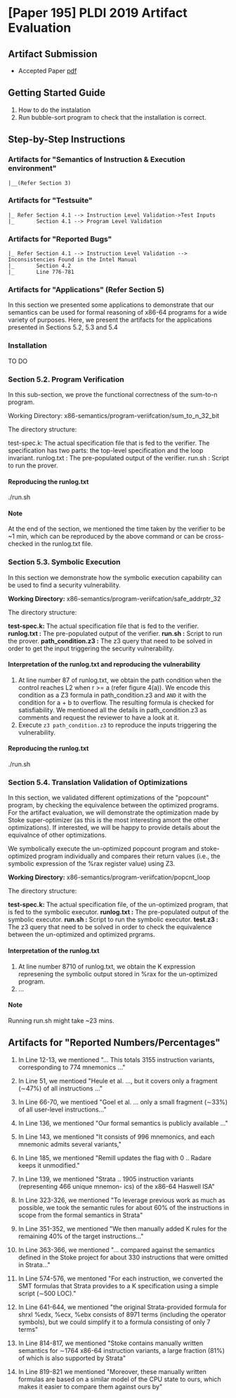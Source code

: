 # [Paper 195] PLDI 2019 Artifact Evaluation


## Artifact Submission
- Accepted Paper [pdf](https://github.com/sdasgup3/PLDI19-ArtifactEvaluation/blob/master/pldi2019-paper195.pdf)

## Getting Started Guide
1. How to do the instalation
2. Run bubble-sort program to check that the installation is correct.

## Step-by-Step Instructions

### Artifacts for "Semantics of Instruction & Execution environment" 
    |__(Refer Section 3)

### Artifacts for "Testsuite"
    |_ Refer Section 4.1 --> Instruction Level Validation->Test Inputs
    |_       Section 4.1 --> Program Level Validation

### Artifacts for "Reported Bugs"
    |_ Refer Section 4.1 --> Instruction Level Validation --> Inconsistencies Found in the Intel Manual
    |_       Section 4.2
    |_       Line 776-781

### Artifacts for "Applications" (Refer Section 5)
In this section we presented some applications to demonstrate that
our semantics can be used for formal reasoning of x86-64
programs for a wide variety of purposes. Here, we present the artifacts for
the applications presented in Sections 5.2, 5.3 and 5.4

### Installation
TO DO

### Section 5.2. Program Verification
In this sub-section, we prove the functional correctness of the sum-to-n program.

Working Directory: x86-semantics/program-veriifcation/sum_to_n_32_bit

The directory structure:

test-spec.k: The actual specification file that is fed to the verifier. The specification has two parts:
             the top-level specification and the loop invariant.
runlog.txt : The pre-populated output of the verifier.
run.sh     : Script to run the prover.

#### Reproducing the runlog.txt
./run.sh

#### Note
At the end of the section, we mentioned the time taken by the verifier to be
~1 min, which can be reproduced by the above command or can be cross-checked in the
runlog.txt file.


### Section 5.3. Symbolic Execution
In this section we  demonstrate how the symbolic execution
capability can be used to find a security vulnerability.


**Working Directory:** x86-semantics/program-veriifcation/safe_addrptr_32

The directory structure:

**test-spec.k:** The actual specification file that is fed to the verifier.
**runlog.txt :** The pre-populated output of the verifier.
**run.sh     :** Script to run the prover.
**path_condition.z3 :** The z3 query that need to be solved in order to get the input triggering the 
                    security vulnerability.

#### Interpretation of the runlog.txt and reproducing the vulnerability
1. At line number 87 of runlog.txt, we obtain the path condition when the control reaches L2 when r >= a (refer figure 4(a)). We encode this condition as a Z3 formula in path_condition.z3 and `AND` it with the condition for a + b to overflow. The resulting formula is checked for satisfiability. We mentioned all the details in path_condition.z3 as comments and request the reviewer to have a look at it.
2. Execute `z3 path_condition.z3` to reproduce the inputs triggering the vulnerability.

#### Reproducing the runlog.txt
./run.sh

### Section 5.4. Translation Validation of Optimizations
In this section, we validated different optimizations of the "popcount" program, by checking the equivalence between the optimized programs.
For the artifact evaluation, we will demonstrate the optimization made by Stoke super-optimizer (as this is the most interesting amont the other optimizations). If interested, we will be happy to provide details about the equivalnce of other optimizations.

We symbolically execute the un-optimized popcount program and stoke-optimized program individually and compares their return values (i.e., the symbolic expression of the %rax
register value) using Z3.

**Working Directory:** x86-semantics/program-veriifcation/popcnt_loop

The directory structure:

**test-spec.k:** The actual specification file, of the un-optimized program, that is fed to the symbolic executor.
**runlog.txt :** The pre-populated output of the symbolic executor.
**run.sh     :** Script to run the symbolic executor.
**test.z3    :** The z3 query that need to be solved in order to check the equivalence between the un-optimized and optimized prgrams.

#### Interpretation of the runlog.txt
1. At line number 8710 of runlog.txt, we obtain the K expression represening the symbolic output stored in %rax for the un-optimized program.
2. ...

#### Note
Running run.sh might take ~23 mins.


## Artifacts for "Reported Numbers/Percentages"
1. In Line 12-13, we mentioned "... This totals 3155 instruction variants, corresponding to 774
mnemonics ..."

2. In Line 51, we mentioed "Heule et al. ...,  but it covers only a fragment (∼47%) of all instructions ..."

3. In Line 66-70, we mentioed "Goel et al. ...  only a small fragment (∼33%) of all user-level instructions..."

4. In Line 136, we mentioned "Our formal semantics is publicly available ..."

5. In Line 143, we mentioned "It consists of 996 mnemonics, and each mnemonic admits several variants,"

6. In Line 185, we mentioned "Remill  updates the flag with 0 .. Radare  keeps it unmodified."

7. In Line  139, we mentioned "Strata .. 1905 instruction variants (representing 466 unique mnemon- ics) of the x86-64 Haswell ISA"

8. In Line 323-326, we mentioned "To leverage previous work as much as possible, we took the semantic rules for about 60% of the instructions
in scope from the formal semantics in Strata"

9. In Line 351-352, we mentioned "We then manually added K rules for the remaining 40%
of the target instructions..."


10. In Line 363-366, we mentioned "... compared against the semantics defined in the Stoke project for about 330 instructions that were omitted in Strata..."


11. In Line 574-576, we mentoned "For each instruction, we converted the SMT formulas that Strata provides to a K specification using a simple script (∼500 LOC)."

12. In Line 641-644, we mentioned "the original Strata-provided formula for shrxl %edx, %ecx, %ebx consists of 8971 terms (including the operator symbols), but we could simplify it to a formula
consisting of only 7 terms"

13. In Line 814-817, we mentioned "Stoke  contains manually written semantics for ∼1764
x86-64 instruction variants, a large fraction (81%) of which
is also supported by Strata"

14. In Line 819-821 we mentioned "Moreover, these manually written
formulas are based on a similar model of the CPU state to
ours, which makes it easier to compare them against ours by"

